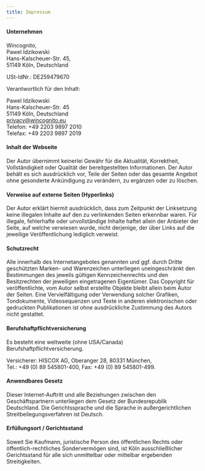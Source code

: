 ```yaml
---
title: Impressum
---
```


#### Unternehmen

Wincognito,  
Pawel Idzikowski  
Hans-Kalscheuer-Str. 45,  
51149 Köln, Deutschland

USt-IdNr.: DE259479670


Verantwortlich für den Inhalt:

Pawel Idzikowski  
Hans-Kalscheuer-Str. 45  
51149 Köln, Deutschland  
privacy@wincognito.eu  
Telefon: +49 2203 9897 2010  
Telefax: +49 2203 9897 2019



#### Inhalt der Webseite
Der Autor übernimmt keinerlei Gewähr für die Aktualität, Korrektheit, Vollständigkeit oder Qualität der bereitgestellten Informationen. Der Autor behält es sich ausdrücklich vor, Teile der Seiten oder das gesamte Angebot ohne gesonderte Ankündigung zu verändern, zu ergänzen oder zu löschen.



#### Verweise auf externe Seiten (Hyperlinks)
Der Autor erklärt hiermit ausdrücklich, dass zum Zeitpunkt der Linksetzung keine illegalen Inhalte auf den zu verlinkenden Seiten erkennbar waren. Für illegale, fehlerhafte oder unvollständige Inhalte haftet allein der Anbieter der Seite, auf welche verwiesen wurde, nicht derjenige, der über Links auf die jeweilige Veröffentlichung lediglich verweist.
 


#### Schutzrecht
Alle innerhalb des Internetangebotes genannten und ggf. durch Dritte geschützten Marken- und Warenzeichen unterliegen uneingeschränkt den Bestimmungen des jeweils gültigen Kennzeichenrechts und den Besitzrechten der jeweiligen eingetragenen Eigentümer. Das Copyright für veröffentlichte, vom Autor selbst erstellte Objekte bleibt allein beim Autor der Seiten. Eine Vervielfältigung oder Verwendung solcher Grafiken, Tondokumente, Videosequenzen und Texte in anderen elektronischen oder gedruckten Publikationen ist ohne ausdrückliche Zustimmung des Autors nicht gestattet.
 


#### Berufshaftpflichtversicherung
Es besteht eine weltweite (ohne USA/Canada) Berufshaftpflichtversicherung.

Versicherer: HISCOX AG, Oberanger 28, 80331 München,  
Tel.: +49 (0) 89 545801-400, Fax: +49 (0) 89 545801-499.



#### Anwendbares Gesetz
Dieser Internet-Auftritt und alle Beziehungen zwischen den Geschäftspartnern unterliegen dem Gesetz der Bundesrepublik Deutschland. Die Gerichtssprache und die Sprache in außergerichtlichen Streitbeilegungsverfahren ist Deutsch.



#### Erfüllungsort / Gerichtsstand
Soweit Sie Kaufmann, juristische Person des öffentlichen Rechts oder öffentlich-rechtliches Sondervermögen sind, ist Köln ausschließlicher Gerichtsstand für alle sich unmittelbar oder mittelbar ergebenden Streitigkeiten.